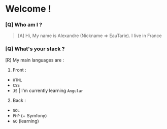 # Welcome !
### [Q] Who am I ?
> [A] Hi, My name is Alexandre (Nickname => EauTarie). I live in France

### [Q] What's your stack ?
[R] My main languages are :
1. Front :
- `HTML`
- `CSS`
- `JS`
| I'm currently learning `Angular`
2. Back :
- `SQL`
- `PHP` (+ Symfony)
- `GO` (learning)


<!---
EauTarie/EauTarie is a ✨ special ✨ repository because its `README.md` (this file) appears on your GitHub profile.
You can click the Preview link to take a look at your changes.
--->
